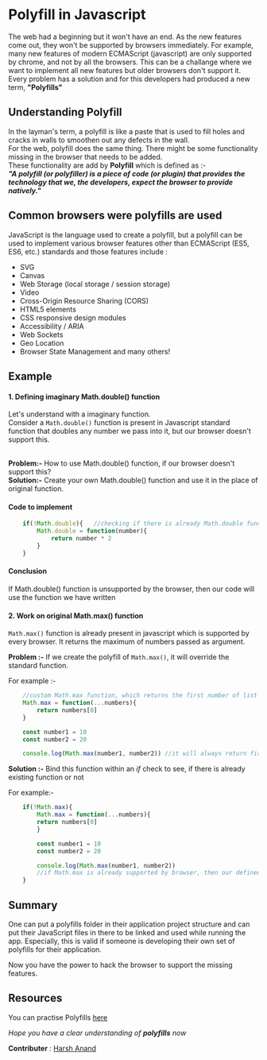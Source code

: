 # Polyfill in Javascript
The web had a beginning but it won't have an end. As the new features come out, they won't be supported by browsers immediately. For example, many new features of modern ECMAScript (javascript) are only supported by chrome, and not by all the browsers. This can be a challange where we want to implement all new features but older browsers don't support it. <br>
Every problem has a solution and for this developers had produced a new term, **"Polyfills"**

## Understanding Polyfill
In the layman's term, a polyfill is like a paste that is used to fill holes and cracks in walls to smoothen out any defects in the wall.<br>
For the web, polyfill does the same thing. There might be some functionality missing in the browser that needs to be added.<br>
These functionality are add by **Polyfill** which is defined as :- <br>
***"A polyfill (or polyfiller) is a piece of code (or plugin) that provides the technology that we, the developers, expect the browser to provide natively."***

## Common browsers were polyfills are used
JavaScript is the language used to create a polyfill, but a polyfill can be used to implement various browser features other than ECMAScript (ES5, ES6, etc.) standards and those features include :
   * SVG
   * Canvas
   * Web Storage (local storage / session storage)
   * Video
   * Cross-Origin Resource Sharing (CORS)
   * HTML5 elements
   * CSS responsive design modules
   * Accessibility / ARIA
   * Web Sockets
   * Geo Location
   * Browser State Management and many others!

## Example
#### 1. Defining imaginary Math.double() function
Let's understand with a imaginary function.<br>
Consider a <code>Math.double()</code> function is present in Javascript standard function that doubles any number we pass into it, but our browser doesn't support this.<br><br>

**Problem:-** How to use Math.double() function, if our browser doesn't support this? <br>
**Solution:-** Create your own Math.double() function and use it in the place of original function.

#### Code to implement
```js
    if(!Math.double){   //checking if there is already Math.double function or not
        Math.double = function(number){
            return number * 2
        }
    }
```
#### Conclusion
If Math.double() function is unsupported by the browser, then our code will use the function we have written

#### 2. Work on original Math.max() function
<code>Math.max()</code> function is already present in javascript which is supported by every browser. It returns the maximum of numbers passed as argument. <br>

**Problem :-** If we create the polyfill of <code>Math.max()</code>, it will override the standard function.<br>

For example :-
```js
    //custom Math.max function, which returns the first number of list always
    Math.max = function(...numbers){
        return numbers[0]
    }

    const number1 = 10
    const number2 = 20

    console.log(Math.max(number1, number2)) //it will always return first number i.e, here number1
```

**Solution :-** Bind this function within an *if* check to see, if there is already existing function or not

For example:- 
```js
    if(!Math.max){
        Math.max = function(...numbers){
        return numbers[0]
        }

        const number1 = 10
        const number2 = 20

        console.log(Math.max(number1, number2)) 
        //if Math.max is already supported by browser, then our defined Math.max will not run, else it will run.
    }
```

## Summary
One can put a polyfills folder in their application project structure and can put their JavaScript files in there to be linked and used while running the app. Especially, this is valid if someone is developing their own set of polyfills for their application.<br>

Now you have the power to hack the browser to support the missing features.

## Resources
You can practise Polyfills [here](https://www.w3.org/2001/tag/doc/polyfills/)

*Hope you have a clear understanding of **polyfills** now*

__Contributer__ : [Harsh Anand](https://github.com/its-me-Harsh-Anand)